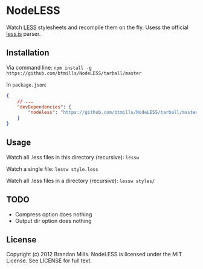 # NodeLESS

Watch [LESS](http://lesscss.org) stylesheets and recompile them on the fly. Usess the official [less.js](https://github.com/cloudhead/less.js) parser.

## Installation

Via command line: `npm install -g https://github.com/btmills/NodeLESS/tarball/master`

In `package.json`:
```json
{
	// ...
	"devDependencies": {
		"nodeless": "https://github.com/btmills/NodeLESS/tarball/master"
	}
}
```

## Usage

Watch all .less files in this directory (recursive): `lessw`

Watch a single file: `lessw style.less`

Watch all .less files in a directory (recursive): `lessw styles/`

## TODO

- Compress option does nothing
- Output dir option does nothing

## License

Copyright (c) 2012 Brandon Mills.
NodeLESS is licensed under the MIT License. See LICENSE for full text.